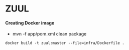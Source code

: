 # ZUUL


#### Creating Docker image

* mvn -f app/pom.xml clean package
```
docker build -t zuul:master --file=infra/Dockerfile .
```

